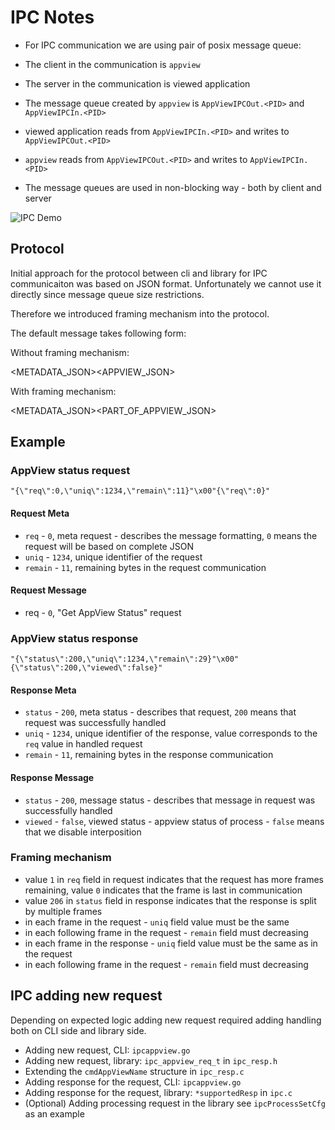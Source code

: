 # IPC Notes

- For IPC communication we are using pair of posix message queue:

- The client in the communication is `appview`
- The server in the communication is viewed application
- The message queue created by `appview` is `AppViewIPCOut.<PID>` and `AppViewIPCIn.<PID>`
- viewed application reads from `AppViewIPCIn.<PID>` and writes to `AppViewIPCOut.<PID>`
- `appview` reads from `AppViewIPCOut.<PID>` and writes to `AppViewIPCIn.<PID>`
- The message queues are used in non-blocking way - both by client and server

![IPC Demo](images/ipc.gif)

## Protocol

Initial approach for the protocol between cli and library for IPC communicaiton was based on JSON format.
Unfortunately we cannot use it directly since message queue size restrictions.

Therefore we introduced framing mechanism into the protocol.

The default message takes following form:

Without framing mechanism:

<METADATA_JSON><NUL><APPVIEW_JSON>

With framing mechanism:

<METADATA_JSON><NUL><PART_OF_APPVIEW_JSON>

## Example

### AppView status request

```
"{\"req\":0,\"uniq\":1234,\"remain\":11}"\x00"{\"req\":0}"
```

#### Request Meta

- `req` - `0`, meta request - describes the message formatting, `0` means the request will be based on complete JSON
- `uniq` - `1234`, unique identifier of the request
- `remain` - `11`,  remaining bytes in the request communication

#### Request Message

- req - `0`, "Get AppView Status" request

### AppView status response

```
"{\"status\":200,\"uniq\":1234,\"remain\":29}"\x00"{\"status\":200,\"viewed\":false}"
```

#### Response Meta

- `status` - `200`, meta status - describes that request, `200` means that request was successfully handled
- `uniq` - `1234`, unique identifier of the response, value corresponds to the `req` value in handled request
- `remain` - `11`,  remaining bytes in the response communication

#### Response Message

- `status` - `200`, message status - describes that message in request was successfully handled
- `viewed` - `false`, viewed status - appview status of process - `false` means that we disable interposition


### Framing mechanism

- value `1` in `req` field in request indicates that the request has more frames remaining, value `0` indicates that the frame is last in communication
- value `206` in `status` field in response indicates that the response is split by multiple frames
- in each frame in the request - `uniq` field value must be the same
- in each following frame in the request - `remain` field must decreasing
- in each frame in the response - `uniq` field value must be the same as in the request
- in each following frame in the request - `remain` field must decreasing

## IPC adding new request

Depending on expected logic adding new request required adding handling both on CLI side and library side.

- Adding new request, CLI: `ipcappview.go`
- Adding new request, library: `ipc_appview_req_t` in `ipc_resp.h`
- Extending the `cmdAppViewName` structure in `ipc_resp.c`
- Adding response for the request, CLI: `ipcappview.go`
- Adding response for the request, library: `*supportedResp` in `ipc.c`
- (Optional) Adding processing request in the library see `ipcProcessSetCfg` as an example
